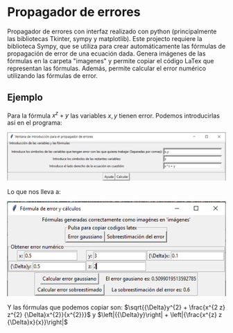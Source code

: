 # Propagador de errores
Propagador de errores con interfaz realizado con python (principalmente las bibliotecas Tkinter, sympy y matplotlib). Este projecto requiere la biblioteca Sympy, que se utiliza para crear automáticamente las fórmulas de propagación de error de una ecuación dada. Genera imágenes de las fórmulas en la carpeta "imagenes" y permite copiar el código LaTex que representan las fórmulas. Además, permite calcular el error numérico utilizando las fórmulas de error.

## Ejemplo

Para la fórmula $x^z + y$ las variables $x, y$ tienen error. Podemos introducirlas así en el programa:

![image](https://github.com/villarjorge/error_propagator/blob/main/primera%20ventana.png)

Lo que nos lleva a:

![!image](https://github.com/villarjorge/error_propagator/blob/main/segunda%20ventana.png)

Y las fórmulas que podemos copiar son: $\sqrt{{\Delta}y^{2} + \frac{x^{2 z} z^{2} {\Delta}x^{2}}{x^{2}}}$ y $\left|{{\Delta}y}\right| + \left|{\frac{x^{z} z {\Delta}x}{x}}\right|$

